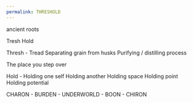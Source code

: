 ```yaml
---
permalink: THRESHOLD
---
```



ancient roots 



Tresh Hold 


Thresh - Tread 
Separating grain from husks 
Purifying / distilling process 



The place you step over 


Hold - 
Holding one self 
Holding another 
Holding space 
Holding point
Holding potential 



CHARON - BURDEN - UNDERWORLD - BOON - CHIRON
